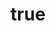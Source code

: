 ---
title:
  zh: '知名时尚品牌出海成功案例'
  en: 'Fashion Brand Global Success Story'
description:
  zh: '如何帮助某知名时尚品牌在TikTok上实现粉丝增长300%'
  en: 'How we helped a famous fashion brand achieve 300% follower growth on TikTok'
metadata:
  client: 'Fashion Brand X'
  industry: 'Fashion & Apparel'
  coverImage: '/images/case-studies/fashion-brand.png'
  results:
    zh: 
      - '3个月内粉丝增长300%'
      - '平均视频观看完成率提升50%'
      - '销售转化率提升85%'
    en:
      - '300% follower growth in 3 months'
      - '50% increase in average video completion rate'
      - '85% increase in sales conversion'
--- 